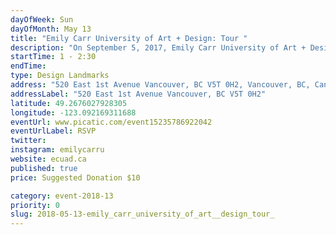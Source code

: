 ```yaml
---
dayOfWeek: Sun
dayOfMonth: May 13
title: "Emily Carr University of Art + Design: Tour "
description: "On September 5, 2017, Emily Carr University of Art + Design officially opened the doors to its new home. The $122-million campus was designed by Diamond Schmitt Architects to facilitate multi-disciplinary approaches to the arts with an emphasis on vision, learning and innovation. <br> <br> Join lead architect Ana Maria Llanos for a tour of the first purpose-built institution of art in design in Canada. RSVP April 24 to reserve a spot."
startTime: 1 - 2:30
endTime: 
type: Design Landmarks
address: "520 East 1st Avenue Vancouver, BC V5T 0H2, Vancouver, BC, Canada"
addressLabel: "520 East 1st Avenue Vancouver, BC V5T 0H2"
latitude: 49.2676027928305
longitude: -123.092169311688
eventUrl: www.picatic.com/event15235786922042
eventUrlLabel: RSVP
twitter: 
instagram: emilycarru
website: ecuad.ca
published: true
price: Suggested Donation $10

category: event-2018-13
priority: 0
slug: 2018-05-13-emily_carr_university_of_art__design_tour_
---
```


